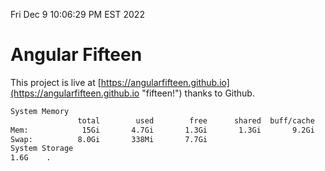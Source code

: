Fri Dec  9 10:06:29 PM EST 2022

# Angular Fifteen


This project is live at [https://angularfifteen.github.io](https://angularfifteen.github.io "fifteen!") thanks to Github.

```bash
System Memory
               total        used        free      shared  buff/cache   available
Mem:            15Gi       4.7Gi       1.3Gi       1.3Gi       9.2Gi       8.9Gi
Swap:          8.0Gi       338Mi       7.7Gi
System Storage
1.6G	.

